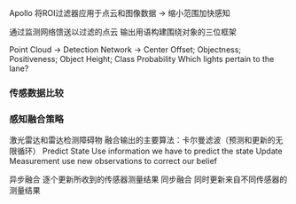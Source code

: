 Apollo 将ROI过滤器应用于点云和图像数据 -> 缩小范围加快感知

通过监测网络馈送以过滤的点云
输出用语构建围绕对象的三位框架

Point Cloud -> Detection Network -> Center Offset; Objectness; Positiveness; Object Height; Class Probability
Which lights pertain to the lane?


### 传感数据比较

### 感知融合策略
激光雷达和雷达检测障碍物
融合输出的主要算法：卡尔曼滤波（预测和更新的无限循环）
Predict State
Use information we have to predict the state
Update Measurement
use new observations to correct our belief

异步融合
逐个更新所收到的传感器测量结果
同步融合
同时更新来自不同传感器的测量结果